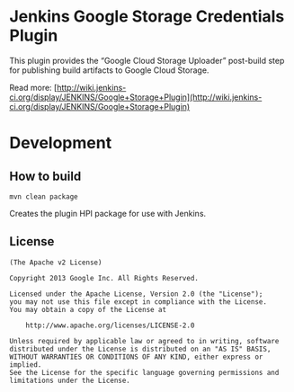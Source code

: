 Jenkins Google Storage Credentials Plugin
=====================

This plugin provides the “Google Cloud Storage Uploader” post-build step for publishing build artifacts to Google Cloud Storage.

Read more: [http://wiki.jenkins-ci.org/display/JENKINS/Google+Storage+Plugin](http://wiki.jenkins-ci.org/display/JENKINS/Google+Storage+Plugin)

Development
===========

How to build
--------------

	mvn clean package

Creates the plugin HPI package for use with Jenkins.


License
-------

	(The Apache v2 License)

    Copyright 2013 Google Inc. All Rights Reserved.

    Licensed under the Apache License, Version 2.0 (the "License");
    you may not use this file except in compliance with the License.
    You may obtain a copy of the License at

        http://www.apache.org/licenses/LICENSE-2.0

    Unless required by applicable law or agreed to in writing, software
    distributed under the License is distributed on an "AS IS" BASIS,
    WITHOUT WARRANTIES OR CONDITIONS OF ANY KIND, either express or implied.
    See the License for the specific language governing permissions and
    limitations under the License.
